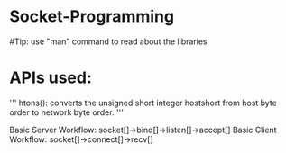 # Socket-Programming
#Tip: use "man" command to read about the libraries
# APIs used:
'''
htons(): converts the unsigned short integer hostshort from host byte order to network byte order. 
'''

Basic Server Workflow: socket[]->bind[]->listen[]->accept[] 
Basic Client Workflow: socket[]->connect[]->recv[]


